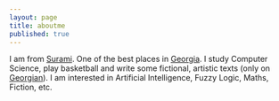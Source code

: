 ```yaml
---
layout: page
title: aboutme
published: true
---
```

I am from [Surami](https://en.wikipedia.org/wiki/Surami). One of the best places in [Georgia](https://en.wikipedia.org/wiki/Georgia_%28country%29). I study Computer Science, play basketball and write some fictional, artistic texts (only on [Georgian](https://en.wikipedia.org/wiki/Georgian_language)). I am interested in Artificial Intelligence, Fuzzy Logic, Maths, Fiction, etc.

